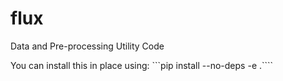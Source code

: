 # flux
Data and Pre-processing Utility Code

You can install this in place using:
```pip install --no-deps -e .````


